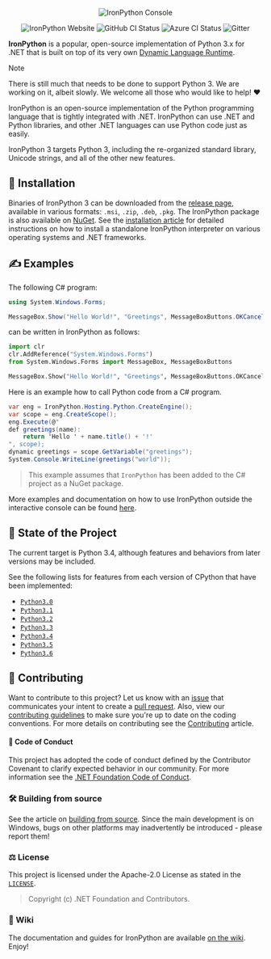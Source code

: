 <p align="center">
  <img alt="IronPython Console" src="https://github.com/user-attachments/assets/ea038aa3-36fa-42c3-b72f-a79ae06fdada" />
</p>

<p align="center">
  <a style="text-decoration:none" href="https://ironpython.net/">
    <img src="https://img.shields.io/badge/IronPython-Website-darkgreen" alt="IronPython Website" /></a>
  <a style="text-decoration:none" href="https://github.com/IronLanguages/ironpython3/actions?workflow=CI">
    <img src="https://github.com/IronLanguages/ironpython3/workflows/CI/badge.svg" alt="GitHub CI Status" /></a>
  <a style="text-decoration:none" href="https://dotnet.visualstudio.com/IronLanguages/_build/latest?definitionId=43">
    <img src="https://dotnet.visualstudio.com/IronLanguages/_apis/build/status/ironpython3" alt="Azure CI Status" /></a>
  <a style="text-decoration:none" href="https://gitter.im/IronLanguages/ironpython">
    <img src="https://badges.gitter.im/IronLanguages/ironpython.svg" alt="Gitter" /></a>
</p>

**IronPython** is a popular, open-source implementation of Python 3.x for .NET that is built on top of its very own [Dynamic Language Runtime](https://github.com/IronLanguages/dlr).

> [!NOTE]
> There is still much that needs to be done to support Python 3. We are working on it, albeit slowly.
> We welcome all those who would like to help! ❤️

IronPython is an open-source implementation of the Python programming language that is tightly integrated with .NET. IronPython can use .NET and Python libraries, and other .NET languages can use Python code just as easily.

IronPython 3 targets Python 3, including the re-organized standard library, Unicode strings, and all of the other new features.

## 🎁 Installation

Binaries of IronPython 3 can be downloaded from the [release page](https://github.com/IronLanguages/ironpython3/releases/latest), available in various formats: `.msi`, `.zip`, `.deb`, `.pkg`. The IronPython package is also available on [NuGet](https://www.nuget.org/packages/IronPython). See the [installation article](https://github.com/IronLanguages/ironpython3/wiki/Installing) for detailed instructions on how to install a standalone IronPython interpreter on various operating systems and .NET frameworks.

## ✍️ Examples

The following C# program:

```cs
using System.Windows.Forms;

MessageBox.Show("Hello World!", "Greetings", MessageBoxButtons.OKCancel);
```

can be written in IronPython as follows:

```py
import clr
clr.AddReference("System.Windows.Forms")
from System.Windows.Forms import MessageBox, MessageBoxButtons

MessageBox.Show("Hello World!", "Greetings", MessageBoxButtons.OKCancel)
```

Here is an example how to call Python code from a C# program.

```cs
var eng = IronPython.Hosting.Python.CreateEngine();
var scope = eng.CreateScope();
eng.Execute(@"
def greetings(name):
    return 'Hello ' + name.title() + '!'
", scope);
dynamic greetings = scope.GetVariable("greetings");
System.Console.WriteLine(greetings("world"));
```

> This example assumes that `IronPython` has been added to the C# project as a NuGet package.

More examples and documentation on how to use IronPython outside the interactive console can be found [here](https://github.com/IronLanguages/ironpython3/wiki/Using-IronPython).

## 🐍 State of the Project

The current target is Python 3.4, although features and behaviors from later versions may be included.

See the following lists for features from each version of CPython that have been implemented:

- [`Python3.0`](https://github.com/IronLanguages/ironpython3/wiki/WhatsNew%E2%80%90Python3.0)
- [`Python3.1`](https://github.com/IronLanguages/ironpython3/wiki/WhatsNew%E2%80%90Python3.1)
- [`Python3.2`](https://github.com/IronLanguages/ironpython3/wiki/WhatsNew%E2%80%90Python3.2)
- [`Python3.3`](https://github.com/IronLanguages/ironpython3/wiki/WhatsNew%E2%80%90Python3.3)
- [`Python3.4`](https://github.com/IronLanguages/ironpython3/wiki/WhatsNew%E2%80%90Python3.4)
- [`Python3.5`](https://github.com/IronLanguages/ironpython3/wiki/WhatsNew%E2%80%90Python3.5)
- [`Python3.6`](https://github.com/IronLanguages/ironpython3/wiki/WhatsNew%E2%80%90Python3.6)

## 🙋 Contributing

Want to contribute to this project? Let us know with an [issue](https://github.com/IronLanguages/IronPython3/issues) that communicates your intent to create a [pull request](https://github.com/IronLanguages/IronPython3/pulls). Also, view our [contributing guidelines](CONTRIBUTING.md) to make sure you're up to date on the coding conventions.
For more details on contributing see the [Contributing](CONTRIBUTING.md) article.

#### 🫡 Code of Conduct
This project has adopted the code of conduct defined by the Contributor Covenant to clarify expected behavior in our community.
For more information see the [.NET Foundation Code of Conduct](https://dotnetfoundation.org/code-of-conduct).

### 🛠️ Building from source

See the article on [building from source](https://github.com/IronLanguages/ironpython3/wiki/Building). Since the main development is on Windows, bugs on other platforms may inadvertently be introduced - please report them!

### ⚖️ License

This project is licensed under the Apache-2.0 License as stated in the [`LICENSE`](https://github.com/IronLanguages/ironpython3/blob/56d1799/LICENSE).
> Copyright (c) .NET Foundation and Contributors.

### 📝 Wiki

The documentation and guides for IronPython are available [on the wiki](https://github.com/IronLanguages/ironpython3/wiki). Enjoy!
